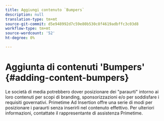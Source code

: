 ```yaml
---
title: Aggiungi contenuto `Bumpers`
description: null
translation-type: tm+mt
source-git-commit: d5e948992d7c59e80b530c8f4619adbffc3c03d8
workflow-type: tm+mt
source-wordcount: '52'
ht-degree: 0%

---
```



# Aggiunta di contenuti &#39;Bumpers&#39; {#adding-content-bumpers}

Le società di media potrebbero dover posizionare dei &quot;paraurti&quot; intorno ai loro contenuti per scopi di branding, sponsorizzazioni e/o per soddisfare i requisiti governativi. Primetime  Ad Insertion offre una serie di modi per posizionare i paraurti senza inserirli nel contenuto effettivo. Per ulteriori informazioni, contattate il rappresentante di assistenza Primetime.
